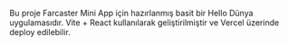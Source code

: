 Bu proje Farcaster Mini App için hazırlanmış basit bir Hello Dünya uygulamasıdır. Vite + React kullanılarak geliştirilmiştir ve Vercel üzerinde deploy edilebilir.
